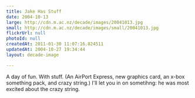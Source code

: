 ```yaml
---
title: Jake Has Stuff
date: 2004-10-13
large: http://cdn.m.ac.nz/decade/images/20041013.jpg
small: http://cdn.m.ac.nz/decade/images/small/20041013.jpg
flickrUrl: null
photoId: null
createdAt: 2011-01-30 11:07:16.824511
updatedAt: 2004-10-27 19:34:44
layout: decade-image

---
```

A day of fun. With stuff. (An AirPort Express, new graphics card, an x-box something pack, and crazy string.) I'll let you in on sometihng: he was most excited about the crazy string.
